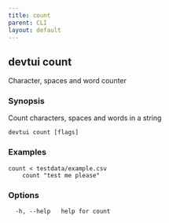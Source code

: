 ```yaml
---
title: count
parent: CLI
layout: default
---
```


## devtui count

Character, spaces and word counter

### Synopsis

Count characters, spaces and words in a string

```
devtui count [flags]
```

### Examples

```
count < testdata/example.csv
	count "test me please"
```

### Options

```
  -h, --help   help for count
```
